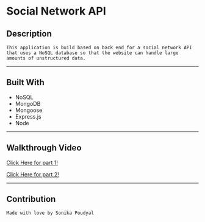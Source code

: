 # Social Network API

## Description
`
This application is build based on back end for a social network API that uses a NoSQL database so that the website can handle large amounts of unstructured data. 
`

---

## Built With
* NoSQL
* MongoDB
* Mongoose
* Express.js
* Node

---


## Walkthrough Video
[Click Here for part 1!](https://drive.google.com/file/d/157hVR6EINXnDBykjmwtyqchbxRk9ak3l/view)
<br>

[Click Here for part 2!](https://drive.google.com/file/d/1PKCG4_Oz-GQ53lhbZGWZBibIPBbXfibi/view)


---

## Contribution
`
Made with love by Sonika Poudyal 
`